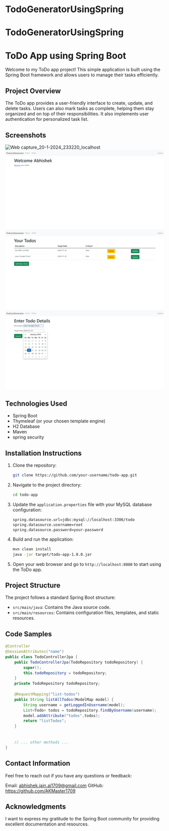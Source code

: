 # TodoGeneratorUsingSpring

# TodoGeneratorUsingSpring

# ToDo App using Spring Boot

Welcome to my ToDo app project! This simple application is built using the Spring Boot framework and allows users to manage their tasks efficiently.

## Project Overview

The ToDo app provides a user-friendly interface to create, update, and delete tasks. Users can also mark tasks as complete, helping them stay organized and on top of their responsibilities.
It also implements user authentication for personalized task list.

## Screenshots
![Web capture_20-1-2024_233220_localhost]((https://github.com/AKMaster1709/TodoGeneratorUsingSpring/blob/main/Web%20capture_20-1-2024_233220_localhost.jpeg))
![Web capture_20-1-2024_233251_localhost](https://github.com/AKMaster1709/TodoGeneratorUsingSpring/blob/main/Web%20capture_20-1-2024_233251_localhost.jpeg)
![Web capture_20-1-2024_233316_localhost](https://github.com/AKMaster1709/TodoGeneratorUsingSpring/blob/main/Web%20capture_20-1-2024_233316_localhost.jpeg)
![Web capture_20-1-2024_233344_localhost](https://github.com/AKMaster1709/TodoGeneratorUsingSpring/blob/main/Web%20capture_20-1-2024_233344_localhost.jpeg)


## Technologies Used

- Spring Boot
- Thymeleaf (or your chosen template engine)
- H2 Database
- Maven
- spring security

## Installation Instructions

1. Clone the repository:

    ```bash
    git clone https://github.com/your-username/todo-app.git
    ```

2. Navigate to the project directory:

    ```bash
    cd todo-app
    ```

3. Update the `application.properties` file with your MySQL database configuration:

    ```properties
    spring.datasource.url=jdbc:mysql://localhost:3306/todo
    spring.datasource.username=root
    spring.datasource.password=your-password
    ```

4. Build and run the application:

    ```bash
    mvn clean install
    java -jar target/todo-app-1.0.0.jar
    ```

5. Open your web browser and go to `http://localhost:8080` to start using the ToDo app.

## Project Structure

The project follows a standard Spring Boot structure:

- `src/main/java`: Contains the Java source code.
- `src/main/resources`: Contains configuration files, templates, and static resources.

## Code Samples

```java
@Controller
@SessionAttributes("name")
public class TodoControllerJpa {
	public TodoControllerJpa(TodoRepository todoRepository) {
		super();
		this.todoRepository = todoRepository;
	}
	private TodoRepository todoRepository;
	
	@RequestMapping("list-todos")
	public String listAllTodos(ModelMap model) {
		String username = getLoggedInUsername(model);
		List<Todo> todos = todoRepository.findByUsername(username);
		model.addAttribute("todos",todos);
		return "listTodos";
	}


    // ... other methods ...
}
```
## Contact Information
Feel free to reach out if you have any questions or feedback:

Email: abhishek.jain.aj1709@gmail.com
GitHub: https://github.com/AKMaster1709

## Acknowledgments
I want to express my gratitude to the Spring Boot community for providing excellent documentation and resources. 
